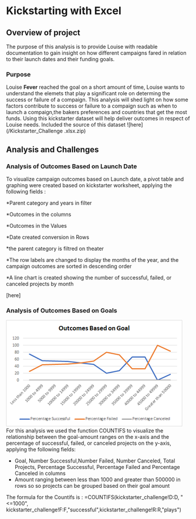 # Kickstarting with Excel

## Overview of project
The purpose of this analysis is to provide Louise with readable documentation to gain insight on how different campaigns fared in relation to their launch dates and their funding goals. 


### Purpose
Louise **Fever** reached the goal on a short amount of time, Louise wants to understand the elemets that play a significant role on determing the success or failure of a compaign. This analysis will shed light on how some factors contribute to success or failure to a compaign such as when to launch a compaign,the bakers preferences and countries that get the most funds. Using this kickstarter dataset will help deliver outcomes in respect of Louise needs.
Included the source of this dataset ![here](/Kickstarter_Challenge .xlsx.zip)




## Analysis and Challenges


### Analysis of Outcomes Based on Launch Date

To visualize campaign outcomes based on Launch date, a pivot table and graphing were created based on kickstarter worksheet, applying the following fields :

*Parent category and years in filter

*Outcomes in the columns

*Outcomes in the Values

*Date created conversion in Rows

*the parent category is filtred on theater

*The row labels are changed to display the months of the year, and the campaign outcomes are sorted in descending order

*A line chart is created showing the number of successful, failed, or canceled projects by month

[here]

### Analysis of Outcomes Based on Goals
![here](/resources/Outcomes_vs_Goals.png)
For this analysis we used the function COUNTIFS to visualize  the relationship between the goal-amount ranges on the x-axis and the percentage of successful, failed, or canceled projects on the y-axis, applying the following fields:
* Goal, Number Successful,Number Failed, Number Canceled, Total Projects, Percentage Successful, Percentage Failed and Percentage Canceled in columns 
* Amount ranging between less than 1000 and greater than 500000 in rows so  so projects can be grouped based on their goal amount

The formula for the Countifs is : =COUNTIFS(kickstarter_challenge!D:D, "<=1000", kickstarter_challenge!F:F,"successful",kickstarter_challenge!R:R,"plays")


